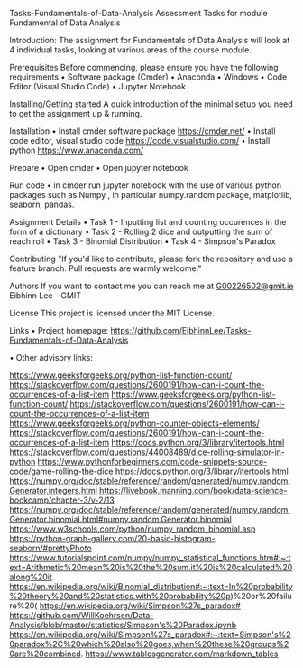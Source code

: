 Tasks-Fundamentals-of-Data-Analysis
Assessment Tasks for module Fundamental of Data Analysis 


Introduction: The assignment for Fundamentals of Data Analysis will look at 4 individual tasks, looking at various areas of the course module.

Prerequisites Before commencing, please ensure you have the following requirements • Software package (Cmder) • Anaconda • Windows • Code Editor (Visual Studio Code) • Jupyter Notebook

Installing/Getting started A quick introduction of the minimal setup you need to get the assignment up & running.

Installation • Install cmder software package https://cmder.net/ • Install code editor, visual studio code https://code.visualstudio.com/ • Install python https://www.anaconda.com/

Prepare • Open cmder • Open jupyter notebook

Run code • in cmder run jupyter notebook with the use of various python packages such as Numpy , in particular numpy.random package, matplotlib, seaborn, pandas.

Assignment Details • Task 1 - Inputting list and counting occurences in the form of a dictionary  • Task 2 - Rolling 2 dice and outputting the sum of reach roll • Task 3 - Binomial Distribution • Task 4 - Simpson's Paradox

Contributing "If you'd like to contribute, please fork the repository and use a feature branch. Pull requests are warmly welcome."

Authors If you want to contact me you can reach me at G00226502@gmit.ie Eibhinn Lee - GMIT

License This project is licensed under the MIT License.

Links • Project homepage: https://github.com/EibhinnLee/Tasks-Fundamentals-of-Data-Analysis

• Other advisory links:

https://www.geeksforgeeks.org/python-list-function-count/
https://stackoverflow.com/questions/2600191/how-can-i-count-the-occurrences-of-a-list-item
https://www.geeksforgeeks.org/python-list-function-count/
https://stackoverflow.com/questions/2600191/how-can-i-count-the-occurrences-of-a-list-item
https://www.geeksforgeeks.org/python-counter-objects-elements/
https://stackoverflow.com/questions/2600191/how-can-i-count-the-occurrences-of-a-list-item
https://docs.python.org/3/library/itertools.html
https://stackoverflow.com/questions/44008489/dice-rolling-simulator-in-python
https://www.pythonforbeginners.com/code-snippets-source-code/game-rolling-the-dice
https://docs.python.org/3/library/itertools.html
https://numpy.org/doc/stable/reference/random/generated/numpy.random.Generator.integers.html
https://livebook.manning.com/book/data-science-bookcamp/chapter-3/v-2/13
https://numpy.org/doc/stable/reference/random/generated/numpy.random.Generator.binomial.html#numpy.random.Generator.binomial
https://www.w3schools.com/python/numpy_random_binomial.asp
https://python-graph-gallery.com/20-basic-histogram-seaborn/#prettyPhoto
https://www.tutorialspoint.com/numpy/numpy_statistical_functions.htm#:~:text=Arithmetic%20mean%20is%20the%20sum,it%20is%20calculated%20along%20it.
https://en.wikipedia.org/wiki/Binomial_distribution#:~:text=In%20probability%20theory%20and%20statistics,with%20probability%20p)%20or%20failure%20(
https://en.wikipedia.org/wiki/Simpson%27s_paradox#
https://github.com/WillKoehrsen/Data-Analysis/blob/master/statistics/Simpson's%20Paradox.ipynb
https://en.wikipedia.org/wiki/Simpson%27s_paradox#:~:text=Simpson's%20paradox%2C%20which%20also%20goes,when%20these%20groups%20are%20combined.
https://www.tablesgenerator.com/markdown_tables
